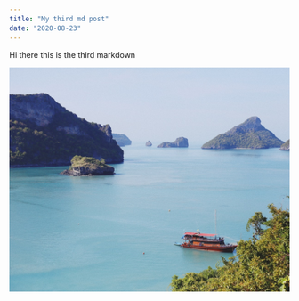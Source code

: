 ```yaml
---
title: "My third md post"
date: "2020-08-23"
---
```


Hi there this is the third markdown

![Nicebeach](beach-sok.jpg)
